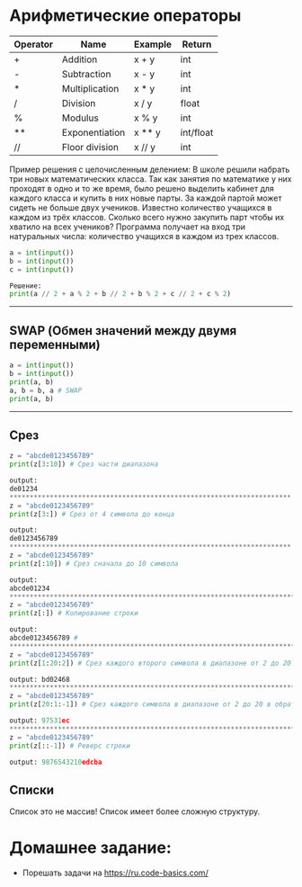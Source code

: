 # Арифметические операторы

| Operator | Name           | Example |Return|
| -------- | -------------- | ------- | ---- |
| +        | Addition       | x + y   | int  |
| -        | Subtraction    | x - y   | int  |
| *        | Multiplication | x * y   | int  |
| /        | Division       | x / y   | float|
| %        | Modulus        | x % y   | int  |
| **       | Exponentiation | x ** y  | int/float |
| //       | Floor division | x // y  | int |

Пример решения с целочисленным делением:
В школе решили набрать три новых математических класса. Так как занятия по математике у них проходят в одно и то же время, было решено выделить кабинет для каждого класса и купить в них новые парты. За каждой партой может сидеть не больше двух учеников. Известно количество учащихся в каждом из трёх классов. Сколько всего нужно закупить парт чтобы их хватило на всех учеников? Программа получает на вход три натуральных числа: количество учащихся в каждом из трех классов.

~~~python
a = int(input())
b = int(input())
c = int(input())

Решение:
print(a // 2 + a % 2 + b // 2 + b % 2 + c // 2 + c % 2)
~~~
***
## SWAP (Обмен значений между двумя переменными)

~~~python
a = int(input())
b = int(input())
print(a, b)
a, b = b, a # SWAP
print(a, b)
~~~
***
## Срез
~~~python
z = "abcde0123456789"
print(z[3:10]) # Срез части диапазона

output:
de01234
**********************************************************************
z = "abcde0123456789"
print(z[3:]) # Срез от 4 символа до конца

output:
de0123456789
**********************************************************************
z = "abcde0123456789"
print(z[:10]) # Срез сначала до 10 символа

output:
abcde01234
***********************************************************************
z = "abcde0123456789"
print(z[:]) # Копирование строки

output:
abcde0123456789 #
***********************************************************************
z = "abcde0123456789"
print(z[1:20:2]) # Срез каждого второго символа в диапазоне от 2 до 20

output: bd02468
***********************************************************************
z = "abcde0123456789"
print(z[20:1:-1]) # Срез каждого символа в диапазоне от 2 до 20 в обратном порядке

output: 97531ec
***********************************************************************
z = "abcde0123456789"
print(z[::-1]) # Реверс строки

output: 9876543210edcba
~~~

## Списки
Список это не массив! Список имеет более сложную структуру.

# Домашнее задание:
- Порешать задачи на https://ru.code-basics.com/